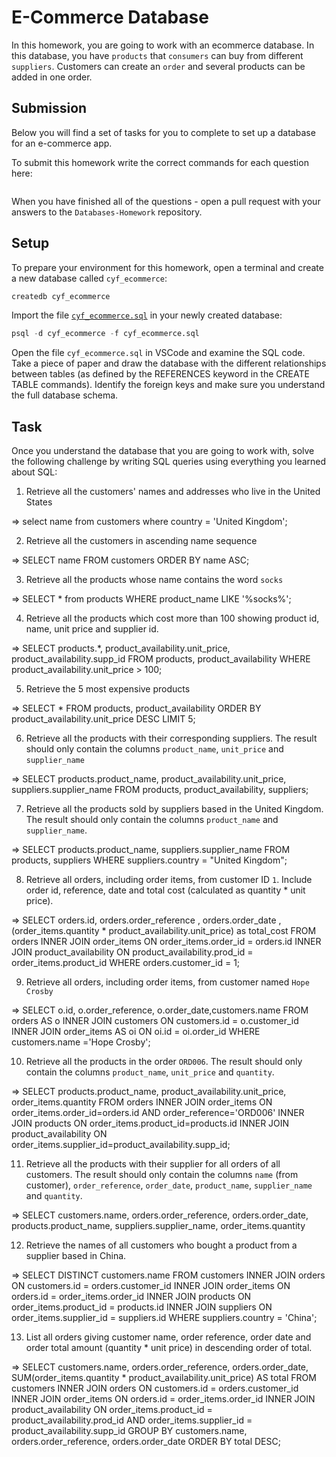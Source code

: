 # E-Commerce Database

In this homework, you are going to work with an ecommerce database. In this database, you have `products` that `consumers` can buy from different `suppliers`. Customers can create an `order` and several products can be added in one order.

## Submission

Below you will find a set of tasks for you to complete to set up a database for an e-commerce app.

To submit this homework write the correct commands for each question here:
```sql


```

When you have finished all of the questions - open a pull request with your answers to the `Databases-Homework` repository.

## Setup

To prepare your environment for this homework, open a terminal and create a new database called `cyf_ecommerce`:

```sql
createdb cyf_ecommerce
```

Import the file [`cyf_ecommerce.sql`](./cyf_ecommerce.sql) in your newly created database:

```sql
psql -d cyf_ecommerce -f cyf_ecommerce.sql
```

Open the file `cyf_ecommerce.sql` in VSCode and examine the SQL code. Take a piece of paper and draw the database with the different relationships between tables (as defined by the REFERENCES keyword in the CREATE TABLE commands). Identify the foreign keys and make sure you understand the full database schema.

## Task

Once you understand the database that you are going to work with, solve the following challenge by writing SQL queries using everything you learned about SQL:

1. Retrieve all the customers' names and addresses who live in the United States

  => select name from customers where country = 'United Kingdom';

2. Retrieve all the customers in ascending name sequence

=> SELECT name FROM customers ORDER BY name ASC;

3. Retrieve all the products whose name contains the word `socks`

=> SELECT \* from products WHERE product_name LIKE '%socks%';

4. Retrieve all the products which cost more than 100 showing product id, name, unit price and supplier id.

=> SELECT products.\*, product_availability.unit_price, product_availability.supp_id
     FROM products, product_availability
     WHERE product_availability.unit_price > 100;

5. Retrieve the 5 most expensive products

=> SELECT \* FROM products, product_availability ORDER BY product_availability.unit_price DESC
     LIMIT 5;

6. Retrieve all the products with their corresponding suppliers. The result should only contain the columns `product_name`, `unit_price` and `supplier_name`

=> SELECT products.product_name, product_availability.unit_price, suppliers.supplier_name
     FROM products, product_availability, suppliers;

7. Retrieve all the products sold by suppliers based in the United Kingdom. The result should only contain the columns `product_name` and `supplier_name`.

=> SELECT products.product_name, suppliers.supplier_name
     FROM products, suppliers
     WHERE suppliers.country = "United Kingdom";

8. Retrieve all orders, including order items, from customer ID `1`. Include order id, reference, date and total cost (calculated as quantity * unit price).

=> SELECT orders.id, orders.order_reference , orders.order_date , (order_items.quantity \* product_availability.unit_price) as total_cost
     FROM orders
     INNER JOIN order_items ON order_items.order_id = orders.id
     INNER JOIN product_availability ON product_availability.prod_id = order_items.product_id
     WHERE orders.customer_id = 1;

9. Retrieve all orders, including order items, from customer named `Hope Crosby`

=> SELECT o.id, o.order_reference, o.order_date,customers.name FROM orders AS o INNER JOIN customers ON customers.id = o.customer_id INNER JOIN order_items AS oi ON oi.id = oi.order_id WHERE customers.name ='Hope Crosby';

10. Retrieve all the products in the order `ORD006`. The result should only contain the columns `product_name`, `unit_price` and `quantity`.

=> SELECT products.product_name, product_availability.unit_price, order_items.quantity
FROM orders
INNER JOIN order_items ON order_items.order_id=orders.id AND order_reference='ORD006'
INNER JOIN products ON order_items.product_id=products.id
INNER JOIN product_availability ON order_items.supplier_id=product_availability.supp_id;

11. Retrieve all the products with their supplier for all orders of all customers. The result should only contain the columns `name` (from customer), `order_reference`, `order_date`, `product_name`, `supplier_name` and `quantity`.

=> SELECT customers.name, orders.order_reference, orders.order_date, products.product_name, suppliers.supplier_name, order_items.quantity

12. Retrieve the names of all customers who bought a product from a supplier based in China.

=> SELECT DISTINCT customers.name
FROM customers
INNER JOIN orders ON customers.id = orders.customer_id
INNER JOIN order_items ON orders.id = order_items.order_id
INNER JOIN products ON order_items.product_id = products.id
INNER JOIN suppliers ON order_items.supplier_id = suppliers.id
WHERE suppliers.country = 'China';

13. List all orders giving customer name, order reference, order date and order total amount (quantity * unit price) in descending order of total.

=> SELECT customers.name, orders.order_reference, orders.order_date, SUM(order_items.quantity \* product_availability.unit_price) AS total
FROM customers
INNER JOIN orders ON customers.id = orders.customer_id
INNER JOIN order_items ON orders.id = order_items.order_id
INNER JOIN product_availability ON order_items.product_id = product_availability.prod_id AND order_items.supplier_id = product_availability.supp_id
GROUP BY customers.name, orders.order_reference, orders.order_date
ORDER BY total DESC;

